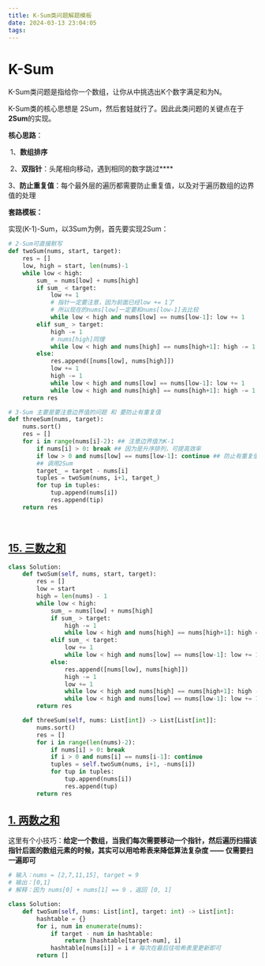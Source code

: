 ```yaml
---
title: K-Sum类问题解题模板
date: 2024-03-13 23:04:05
tags:
---
```


# K-Sum

K-Sum类问题是指给你一个数组，让你从中挑选出K个数字满足和为N。

K-Sum类的核心思想是 2Sum，然后套娃就行了。因此此类问题的关键点在于**2Sum**的实现。

**核心思路**：

​	1、**数组排序**

​	2、**双指针**：头尾相向移动，遇到相同的数字跳过****

​	3、**防止重复值**：每个最外层的遍历都需要防止重复值，以及对于遍历数组的边界值的处理

**套路模板：**

实现(K-1)-Sum，以3Sum为例，首先要实现2Sum：

```python
# 2-Sum可直接默写
def twoSum(nums, start, target):
    res = []
    low, high = start, len(nums)-1
    while low < high:
        sum_ = nums[low] + nums[high]
        if sum_ < target:
            low += 1
            # 指针一定要注意，因为前面已经low += 1了
            # 所以现在的nums[low]一定要和nums[low-1]去比较
            while low < high and nums[low] == nums[low-1]: low += 1 
        elif sum_ > target:
            high -= 1
            # nums[high]同理
            while low < high and nums[high] == nums[high+1]: high -= 1
        else:
            res.append([nums[low], nums[high]])
            low += 1
            high -= 1
            while low < high and nums[low] == nums[low-1]: low += 1
            while low < high and nums[high] == nums[high+1]: high -= 1
    return res

# 3-Sum 主要是要注意边界值的问题 和 要防止有重复值
def threeSum(nums, target):
    nums.sort()
    res = []
    for i in range(nums[i]-2): ## 注意边界值为K-1
        if nums[i] > 0: break ## 因为是升序排列，可提高效率
        if low > 0 and nums[low] == nums[low-1]: continue ## 防止有重复值
        ## 调用2Sum
        target_ = target - nums[i]
        tuples = twoSum(nums, i+1, target_)
        for tup in tuples:
            tup.append(nums[i])
            res.append(tip)
    return res

        
```



## [15. 三数之和](https://leetcode.cn/problems/3sum/)

```python
class Solution:
    def twoSum(self, nums, start, target):
        res = []
        low = start
        high = len(nums) - 1
        while low < high:
            sum_ = nums[low] + nums[high]
            if sum_ > target:
                high -= 1
                while low < high and nums[high] == nums[high+1]: high = high -1
            elif sum_ < target:
                low += 1
                while low < high and nums[low] == nums[low-1]: low += 1
            else:
                res.append([nums[low], nums[high]])
                high -= 1
                low += 1
                while low < high and nums[high] == nums[high+1]: high -= 1
                while low < high and nums[low] == nums[low-1]: low += 1
        return res

    def threeSum(self, nums: List[int]) -> List[List[int]]:
        nums.sort()
        res = []
        for i in range(len(nums)-2):
            if nums[i] > 0: break
            if i > 0 and nums[i] == nums[i-1]: continue
            tuples = self.twoSum(nums, i+1, -nums[i])
            for tup in tuples:
                tup.append(nums[i])
                res.append(tup)
        return res
```

 

## [1. 两数之和](https://leetcode.cn/problems/two-sum/description/)

这里有个小技巧：**给定一个数组，当我们每次需要移动一个指针，然后遍历扫描该指针后面的数组元素的时候，其实可以用哈希表来降低算法复杂度 —— 仅需要扫一遍即可**

```python
# 输入：nums = [2,7,11,15], target = 9
# 输出：[0,1]
# 解释：因为 nums[0] + nums[1] == 9 ，返回 [0, 1] 

class Solution:
    def twoSum(self, nums: List[int], target: int) -> List[int]:
        hashtable = {}
        for i, num in enumerate(nums):
            if target - num in hashtable:
                return [hashtable[target-num], i]
            hashtable[nums[i]] = i # 每次在最后往哈希表里更新即可
        return []
```

